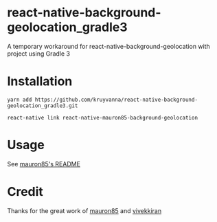 # react-native-background-geolocation_gradle3
A temporary workaround for react-native-background-geolocation with project using Gradle 3

# Installation

`
yarn add https://github.com/kruyvanna/react-native-background-geolocation_gradle3.git
`

`
react-native link react-native-mauron85-background-geolocation
`

# Usage
See [mauron85's README](https://github.com/mauron85/react-native-background-geolocation)


# Credit
Thanks for the great work of [mauron85](https://github.com/mauron85/react-native-background-geolocation) and [vivekkiran](https://github.com/vivekkiran/background-geolocation-android)
